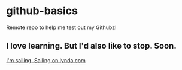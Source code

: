 # github-basics
Remote repo to help me test out my Githubz!

## I love learning. But I'd also like to stop. Soon.

[I'm sailing. Sailing on lynda.com](http://www.lynda.com)
